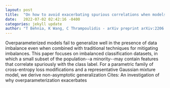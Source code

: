 ```yaml
---
layout: post
title:  "On how to avoid exacerbating spurious correlations when models are overparameterized"
date:   2022-07-02 02:42:16 -0400
categories: jekyll update
author: "T Behnia, K Wang, C Thrampoulidis - arXiv preprint arXiv:2206.12739, 2022"
---
```

Overparameterized models fail to generalize well in the presence of data imbalance even when combined with traditional techniques for mitigating imbalances. This paper focuses on imbalanced classification datasets, in which a small subset of the population--a minority--may contain features that correlate spuriously with the class label. For a parametric family of cross-entropy loss modifications and a representative Gaussian mixture model, we derive non-asymptotic generalization 
Cites: An investigation of why overparameterization exacerbates